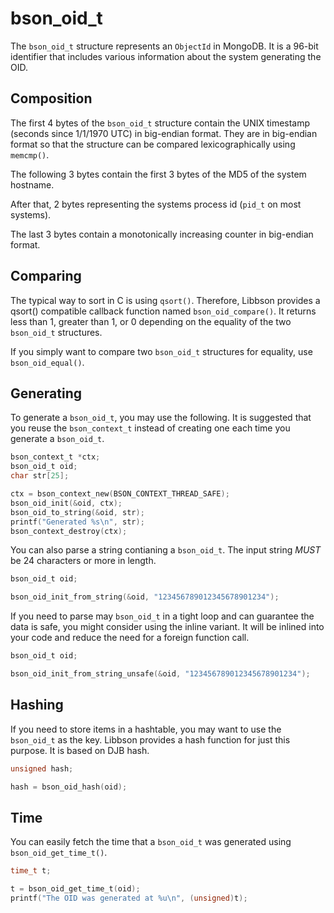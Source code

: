 # bson_oid_t

The `bson_oid_t` structure represents an `ObjectId` in MongoDB.
It is a 96-bit identifier that includes various information about the system generating the OID.

## Composition

The first 4 bytes of the `bson_oid_t` structure contain the UNIX timestamp (seconds since 1/1/1970 UTC) in big-endian format.
They are in big-endian format so that the structure can be compared lexicographically using `memcmp()`.

The following 3 bytes contain the first 3 bytes of the MD5 of the system hostname.

After that, 2 bytes representing the systems process id (`pid_t` on most systems).

The last 3 bytes contain a monotonically increasing counter in big-endian format.


## Comparing

The typical way to sort in C is using `qsort()`.
Therefore, Libbson provides a qsort() compatible callback function named `bson_oid_compare()`.
It returns less than 1, greater than 1, or 0 depending on the equality of the two `bson_oid_t` structures.

If you simply want to compare two `bson_oid_t` structures for equality, use `bson_oid_equal()`.

## Generating

To generate a `bson_oid_t`, you may use the following.
It is suggested that you reuse the `bson_context_t` instead of creating one each time you generate a `bson_oid_t`.

```c
bson_context_t *ctx;
bson_oid_t oid;
char str[25];

ctx = bson_context_new(BSON_CONTEXT_THREAD_SAFE);
bson_oid_init(&oid, ctx);
bson_oid_to_string(&oid, str);
printf("Generated %s\n", str);
bson_context_destroy(ctx);
```

You can also parse a string contianing a `bson_oid_t`.
The input string <em>MUST</em> be 24 characters or more in length.

```c
bson_oid_t oid;

bson_oid_init_from_string(&oid, "123456789012345678901234");
```

If you need to parse may `bson_oid_t` in a tight loop and can guarantee the data is safe, you might consider using the inline variant.
It will be inlined into your code and reduce the need for a foreign function call.

```c
bson_oid_t oid;

bson_oid_init_from_string_unsafe(&oid, "123456789012345678901234");
```

## Hashing

If you need to store items in a hashtable, you may want to use the `bson_oid_t` as the key.
Libbson provides a hash function for just this purpose.
It is based on DJB hash.

```c
unsigned hash;

hash = bson_oid_hash(oid);
```

## Time

You can easily fetch the time that a `bson_oid_t` was generated using `bson_oid_get_time_t()`.

```c
time_t t;

t = bson_oid_get_time_t(oid);
printf("The OID was generated at %u\n", (unsigned)t);
```

